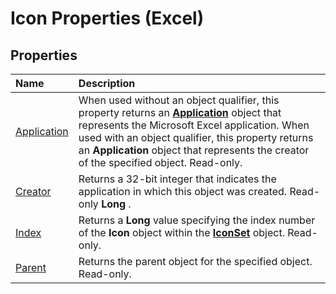 
# Icon Properties (Excel)

## Properties



|**Name**|**Description**|
|:-----|:-----|
|[Application](c8d2f518-8c3d-393c-6364-04ea34cbfa41.md)|When used without an object qualifier, this property returns an  **[Application](19b73597-5cf9-4f56-8227-b5211f657f6f.md)** object that represents the Microsoft Excel application. When used with an object qualifier, this property returns an **Application** object that represents the creator of the specified object. Read-only.|
|[Creator](5cdaa402-b79a-735e-0413-b48fb037b510.md)|Returns a 32-bit integer that indicates the application in which this object was created. Read-only  **Long** .|
|[Index](86e426f8-78bd-fb9d-ad33-149e1cf39001.md)|Returns a  **Long** value specifying the index number of the **Icon** object within the **[IconSet](d6b407cf-424e-529a-ee83-0b0b09598b53.md)** object. Read-only.|
|[Parent](e7dc32a0-8cb2-d56b-e75b-bdf2c10cf846.md)|Returns the parent object for the specified object. Read-only.|
